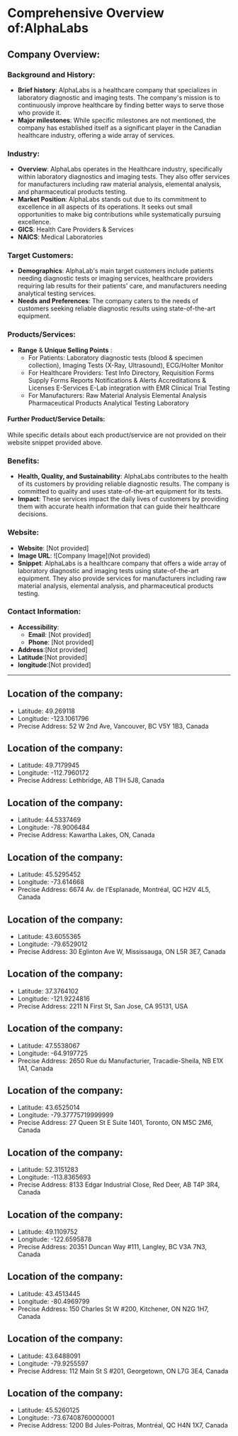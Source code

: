 # Comprehensive Overview of:AlphaLabs

## Company Overview:

### Background and History:
- **Brief history**: AlphaLabs is a healthcare company that specializes in laboratory diagnostic and imaging tests. The company's mission is to continuously improve healthcare by finding better ways to serve those who provide it.
- **Major milestones**: While specific milestones are not mentioned, the company has established itself as a significant player in the Canadian healthcare industry, offering a wide array of services.

### Industry:
- **Overview**: AlphaLabs operates in the Healthcare industry, specifically within laboratory diagnostics and imaging tests. They also offer services for manufacturers including raw material analysis, elemental analysis, and pharmaceutical products testing.
- **Market Position**: AlphaLabs stands out due to its commitment to excellence in all aspects of its operations. It seeks out small opportunities to make big contributions while systematically pursuing excellence.
- **GICS**: Health Care Providers & Services
- **NAICS**: Medical Laboratories

### Target Customers:
- **Demographics**: AlphaLab's main target customers include patients needing diagnostic tests or imaging services, healthcare providers requiring lab results for their patients' care, and manufacturers needing analytical testing services.
- **Needs and Preferences**: The company caters to the needs of customers seeking reliable diagnostic results using state-of-the-art equipment.

### Products/Services:
- **Range** &  **Unique Selling Points** : 
   - For Patients: Laboratory diagnostic tests (blood & specimen collection), Imaging Tests (X-Ray, Ultrasound), ECG/Holter Monitor
   - For Healthcare Providers: Test Info Directory, Requisition Forms Supply Forms Reports Notifications & Alerts Accreditations & Licenses E-Services E-Lab integration with EMR Clinical Trial Testing
   - For Manufacturers: Raw Material Analysis Elemental Analysis Pharmaceutical Products Analytical Testing Laboratory 

#### Further Product/Service Details:
While specific details about each product/service are not provided on their website snippet provided above.

### Benefits:
- **Health, Quality, and Sustainability**: AlphaLabs contributes to the health of its customers by providing reliable diagnostic results. The company is committed to quality and uses state-of-the-art equipment for its tests.
- **Impact**: These services impact the daily lives of customers by providing them with accurate health information that can guide their healthcare decisions.

### Website:
- **Website**: [Not provided]
- **Image URL**: ![Company Image](Not provided)
- **Snippet**: AlphaLabs is a healthcare company that offers a wide array of laboratory diagnostic and imaging tests using state-of-the-art equipment. They also provide services for manufacturers including raw material analysis, elemental analysis, and pharmaceutical products testing.

### Contact Information:
- **Accessibility**:
  - **Email**: [Not provided]
  - **Phone**: [Not provided]
- **Address**:[Not provided]
- **Latitude**:[Not provided] 
- **longitude**:[Not provided]

---

## Location of the company:
- Latitude: 49.269118
- Longitude: -123.1061796
- Precise Address: 52 W 2nd Ave, Vancouver, BC V5Y 1B3, Canada

## Location of the company:
- Latitude: 49.7179945
- Longitude: -112.7960172
- Precise Address: Lethbridge, AB T1H 5J8, Canada

## Location of the company:
- Latitude: 44.5337469
- Longitude: -78.9006484
- Precise Address: Kawartha Lakes, ON, Canada

## Location of the company:
- Latitude: 45.5295452
- Longitude: -73.614668
- Precise Address: 6674 Av. de l'Esplanade, Montréal, QC H2V 4L5, Canada

## Location of the company:
- Latitude: 43.6055365
- Longitude: -79.6529012
- Precise Address: 30 Eglinton Ave W, Mississauga, ON L5R 3E7, Canada

## Location of the company:
- Latitude: 37.3764102
- Longitude: -121.9224816
- Precise Address: 2211 N First St, San Jose, CA 95131, USA

## Location of the company:
- Latitude: 47.5538067
- Longitude: -64.9197725
- Precise Address: 2650 Rue du Manufacturier, Tracadie-Sheila, NB E1X 1A1, Canada

## Location of the company:
- Latitude: 43.6525014
- Longitude: -79.37775719999999
- Precise Address: 27 Queen St E Suite 1401, Toronto, ON M5C 2M6, Canada

## Location of the company:
- Latitude: 52.3151283
- Longitude: -113.8365693
- Precise Address: 8133 Edgar Industrial Close, Red Deer, AB T4P 3R4, Canada

## Location of the company:
- Latitude: 49.1109752
- Longitude: -122.6595878
- Precise Address: 20351 Duncan Way #111, Langley, BC V3A 7N3, Canada

## Location of the company:
- Latitude: 43.4513445
- Longitude: -80.4969799
- Precise Address: 150 Charles St W #200, Kitchener, ON N2G 1H7, Canada

## Location of the company:
- Latitude: 43.6488091
- Longitude: -79.9255597
- Precise Address: 112 Main St S #201, Georgetown, ON L7G 3E4, Canada

## Location of the company:
- Latitude: 45.5260125
- Longitude: -73.67408760000001
- Precise Address: 1200 Bd Jules-Poitras, Montréal, QC H4N 1X7, Canada
